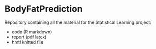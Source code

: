 # BodyFatPrediction

Repository containing all the material for the Statistical Learning project:
- code (R markdown)
- report (pdf latex)
- hmtl knitted file
